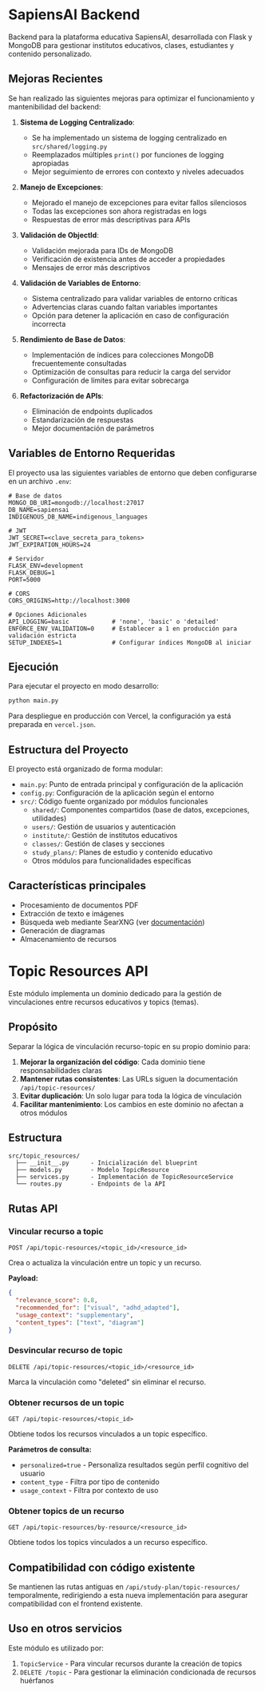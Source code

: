# SapiensAI Backend

Backend para la plataforma educativa SapiensAI, desarrollada con Flask y MongoDB para gestionar institutos educativos, clases, estudiantes y contenido personalizado.

## Mejoras Recientes

Se han realizado las siguientes mejoras para optimizar el funcionamiento y mantenibilidad del backend:

1. **Sistema de Logging Centralizado**:
   - Se ha implementado un sistema de logging centralizado en `src/shared/logging.py`
   - Reemplazados múltiples `print()` por funciones de logging apropiadas
   - Mejor seguimiento de errores con contexto y niveles adecuados

2. **Manejo de Excepciones**:
   - Mejorado el manejo de excepciones para evitar fallos silenciosos
   - Todas las excepciones son ahora registradas en logs
   - Respuestas de error más descriptivas para APIs

3. **Validación de ObjectId**:
   - Validación mejorada para IDs de MongoDB
   - Verificación de existencia antes de acceder a propiedades
   - Mensajes de error más descriptivos

4. **Validación de Variables de Entorno**:
   - Sistema centralizado para validar variables de entorno críticas
   - Advertencias claras cuando faltan variables importantes
   - Opción para detener la aplicación en caso de configuración incorrecta

5. **Rendimiento de Base de Datos**:
   - Implementación de índices para colecciones MongoDB frecuentemente consultadas
   - Optimización de consultas para reducir la carga del servidor
   - Configuración de límites para evitar sobrecarga

6. **Refactorización de APIs**:
   - Eliminación de endpoints duplicados
   - Estandarización de respuestas
   - Mejor documentación de parámetros

## Variables de Entorno Requeridas

El proyecto usa las siguientes variables de entorno que deben configurarse en un archivo `.env`:

```
# Base de datos
MONGO_DB_URI=mongodb://localhost:27017
DB_NAME=sapiensai
INDIGENOUS_DB_NAME=indigenous_languages

# JWT
JWT_SECRET=<clave_secreta_para_tokens>
JWT_EXPIRATION_HOURS=24

# Servidor
FLASK_ENV=development
FLASK_DEBUG=1
PORT=5000

# CORS
CORS_ORIGINS=http://localhost:3000

# Opciones Adicionales
API_LOGGING=basic            # 'none', 'basic' o 'detailed'
ENFORCE_ENV_VALIDATION=0     # Establecer a 1 en producción para validación estricta
SETUP_INDEXES=1              # Configurar índices MongoDB al iniciar
```

## Ejecución

Para ejecutar el proyecto en modo desarrollo:

```bash
python main.py
```

Para despliegue en producción con Vercel, la configuración ya está preparada en `vercel.json`.

## Estructura del Proyecto

El proyecto está organizado de forma modular:

- `main.py`: Punto de entrada principal y configuración de la aplicación
- `config.py`: Configuración de la aplicación según el entorno
- `src/`: Código fuente organizado por módulos funcionales
  - `shared/`: Componentes compartidos (base de datos, excepciones, utilidades)
  - `users/`: Gestión de usuarios y autenticación
  - `institute/`: Gestión de institutos educativos
  - `classes/`: Gestión de clases y secciones
  - `study_plans/`: Planes de estudio y contenido educativo
  - Otros módulos para funcionalidades específicas 

## Características principales

- Procesamiento de documentos PDF
- Extracción de texto e imágenes
- Búsqueda web mediante SearXNG (ver [documentación](docs/SEARXNG.md))
- Generación de diagramas
- Almacenamiento de recursos 

# Topic Resources API

Este módulo implementa un dominio dedicado para la gestión de vinculaciones entre recursos educativos y topics (temas). 

## Propósito

Separar la lógica de vinculación recurso-topic en su propio dominio para:

1. **Mejorar la organización del código**: Cada dominio tiene responsabilidades claras
2. **Mantener rutas consistentes**: Las URLs siguen la documentación `/api/topic-resources/`
3. **Evitar duplicación**: Un solo lugar para toda la lógica de vinculación
4. **Facilitar mantenimiento**: Los cambios en este dominio no afectan a otros módulos

## Estructura

```
src/topic_resources/
  ├── __init__.py      - Inicialización del blueprint
  ├── models.py        - Modelo TopicResource 
  ├── services.py      - Implementación de TopicResourceService
  └── routes.py        - Endpoints de la API
```

## Rutas API

### Vincular recurso a topic
```
POST /api/topic-resources/<topic_id>/<resource_id>
```
Crea o actualiza la vinculación entre un topic y un recurso.

**Payload:**
```json
{
  "relevance_score": 0.8,
  "recommended_for": ["visual", "adhd_adapted"],
  "usage_context": "supplementary",
  "content_types": ["text", "diagram"]
}
```

### Desvincular recurso de topic
```
DELETE /api/topic-resources/<topic_id>/<resource_id>
```
Marca la vinculación como "deleted" sin eliminar el recurso.

### Obtener recursos de un topic
```
GET /api/topic-resources/<topic_id>
```
Obtiene todos los recursos vinculados a un topic específico.

**Parámetros de consulta:**
- `personalized=true` - Personaliza resultados según perfil cognitivo del usuario
- `content_type` - Filtra por tipo de contenido
- `usage_context` - Filtra por contexto de uso

### Obtener topics de un recurso
```
GET /api/topic-resources/by-resource/<resource_id>
```
Obtiene todos los topics vinculados a un recurso específico.

## Compatibilidad con código existente

Se mantienen las rutas antiguas en `/api/study-plan/topic-resources/` temporalmente, redirigiendo a esta nueva implementación para asegurar compatibilidad con el frontend existente.

## Uso en otros servicios

Este módulo es utilizado por:

1. `TopicService` - Para vincular recursos durante la creación de topics
2. `DELETE /topic` - Para gestionar la eliminación condicionada de recursos huérfanos 